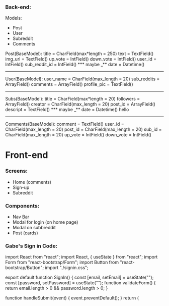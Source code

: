 ### Back-end:

Models:

- Post
- User
- Subreddit
- Comments

Post(BaseModel):
title = CharField(max\*length = 250)
text = TextField()
img_url = TextField()
up_vote = IntField()
down_vote = IntField()
user_id = IntField()
sub_reddit_id = IntField()
\*\*\* maybe \_\*\* date = Datetime()

---

User(BaseModel):
user_name = CharField(max_length = 20)
sub_reddits = ArrayField()
comments = ArrayField()
profile_pic = TextField()

---

Subs(BaseModel):
title = CharField(max\*length = 20)
followers = ArrayField()
creator = CharField(max_length = 20)
post_id = ArrayField()
descript = TextField()
\*\*\* maybe \_\*\* date = Datetime()
hello

---

Comments(BaseModel):
comment = TextField()
user_id = CharField(max_length = 20)
post_id = CharField(max_length = 20)
sub_id = CharField(max_length = 20)
up_vote = IntField()
down_vote = IntField()

# Front-end

### Screens:

- Home (comments)
- Sign-up
- Subreddit

### Components:

- Nav Bar
- Modal for login (on home page)
- Modal on subbreddit
- Post (cards)

### Gabe's Sign in Code:

import React from "react";
import React, { useState } from "react";
import Form from "react-bootstrap/Form";
import Button from "react-bootstrap/Button";
import "./signin.css";

export default function SignIn() {
const [email, setEmail] = useState("");
const [password, setPassword] = useState("");
function validateForm() {
return email.length > 0 && password.length > 0;
}

function handleSubmit(event) {
event.preventDefault();
}
return (

<!-- <div className="sign-in-main-container">
<Form onSubmit={handleSubmit} />
<Form.Group size="lg" controlid="email">
<Form.Label>Email</Form.Label>
<Form.Control
autoFocus
type="email"
value={email}
onChange={(e) => setEmail(e.target.value)}
/>
</Form.Group>

      <Form.Group size="lg" controlid="password">
        <Form.Label>Password</Form.Label>
        <Form.Control
          type="password"
          value={password}
          onChange={(e) => setPassword(e.target.value)}
        />
      </Form.Group>
      <Button block size="lg" type="submit" disabled={!validateForm()}>
        {" "}
        Sign in{" "}
      </Button>

      <h1> Sign-In page</h1>
    </div>

);
}
 -->

